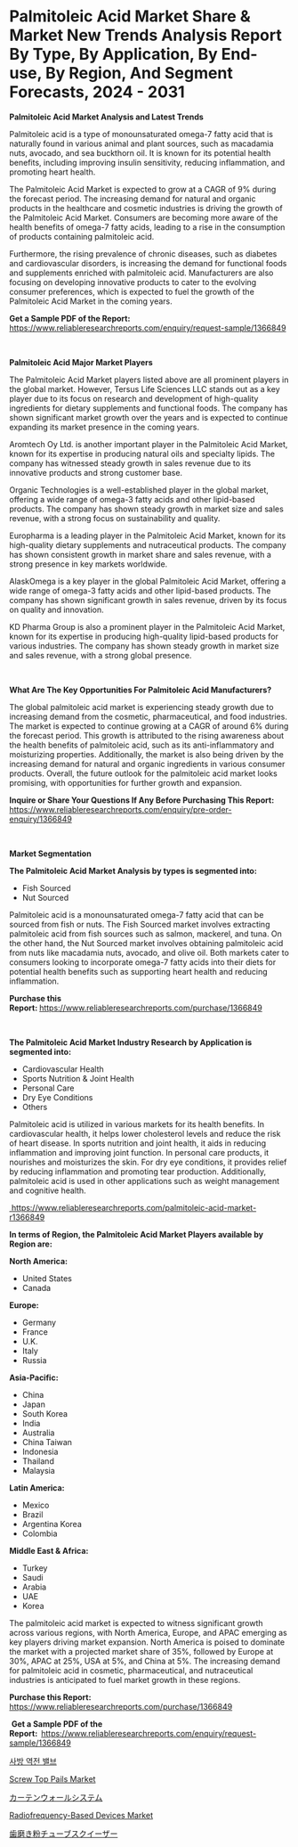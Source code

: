 <p><h1>Palmitoleic Acid Market Share & Market New Trends Analysis Report By Type, By Application, By End-use, By Region, And Segment Forecasts, 2024 - 2031</h1></p><p><strong>Palmitoleic Acid Market Analysis and Latest Trends</strong></p>
<p><p>Palmitoleic acid is a type of monounsaturated omega-7 fatty acid that is naturally found in various animal and plant sources, such as macadamia nuts, avocado, and sea buckthorn oil. It is known for its potential health benefits, including improving insulin sensitivity, reducing inflammation, and promoting heart health.</p><p>The Palmitoleic Acid Market is expected to grow at a CAGR of 9% during the forecast period. The increasing demand for natural and organic products in the healthcare and cosmetic industries is driving the growth of the Palmitoleic Acid Market. Consumers are becoming more aware of the health benefits of omega-7 fatty acids, leading to a rise in the consumption of products containing palmitoleic acid.</p><p>Furthermore, the rising prevalence of chronic diseases, such as diabetes and cardiovascular disorders, is increasing the demand for functional foods and supplements enriched with palmitoleic acid. Manufacturers are also focusing on developing innovative products to cater to the evolving consumer preferences, which is expected to fuel the growth of the Palmitoleic Acid Market in the coming years.</p></p>
<p><strong>Get a Sample PDF of the Report:&nbsp;</strong> <a href="https://www.reliableresearchreports.com/enquiry/request-sample/1366849">https://www.reliableresearchreports.com/enquiry/request-sample/1366849</a></p>
<p>&nbsp;</p>
<p><strong>Palmitoleic Acid Major Market Players</strong></p>
<p><p>The Palmitoleic Acid Market players listed above are all prominent players in the global market. However, Tersus Life Sciences LLC stands out as a key player due to its focus on research and development of high-quality ingredients for dietary supplements and functional foods. The company has shown significant market growth over the years and is expected to continue expanding its market presence in the coming years.</p><p>Aromtech Oy Ltd. is another important player in the Palmitoleic Acid Market, known for its expertise in producing natural oils and specialty lipids. The company has witnessed steady growth in sales revenue due to its innovative products and strong customer base.</p><p>Organic Technologies is a well-established player in the global market, offering a wide range of omega-3 fatty acids and other lipid-based products. The company has shown steady growth in market size and sales revenue, with a strong focus on sustainability and quality.</p><p>Europharma is a leading player in the Palmitoleic Acid Market, known for its high-quality dietary supplements and nutraceutical products. The company has shown consistent growth in market share and sales revenue, with a strong presence in key markets worldwide.</p><p>AlaskOmega is a key player in the global Palmitoleic Acid Market, offering a wide range of omega-3 fatty acids and other lipid-based products. The company has shown significant growth in sales revenue, driven by its focus on quality and innovation.</p><p>KD Pharma Group is also a prominent player in the Palmitoleic Acid Market, known for its expertise in producing high-quality lipid-based products for various industries. The company has shown steady growth in market size and sales revenue, with a strong global presence.</p></p>
<p>&nbsp;</p>
<p><strong>What Are The Key Opportunities For Palmitoleic Acid Manufacturers?</strong></p>
<p><p>The global palmitoleic acid market is experiencing steady growth due to increasing demand from the cosmetic, pharmaceutical, and food industries. The market is expected to continue growing at a CAGR of around 6% during the forecast period. This growth is attributed to the rising awareness about the health benefits of palmitoleic acid, such as its anti-inflammatory and moisturizing properties. Additionally, the market is also being driven by the increasing demand for natural and organic ingredients in various consumer products. Overall, the future outlook for the palmitoleic acid market looks promising, with opportunities for further growth and expansion.</p></p>
<p><strong>Inquire or Share Your Questions If Any Before Purchasing This Report:</strong> <a href="https://www.reliableresearchreports.com/enquiry/pre-order-enquiry/1366849">https://www.reliableresearchreports.com/enquiry/pre-order-enquiry/1366849</a></p>
<p>&nbsp;</p>
<p><strong>Market Segmentation</strong></p>
<p><strong>The Palmitoleic Acid Market Analysis by types is segmented into:</strong></p>
<p><ul><li>Fish Sourced</li><li>Nut Sourced</li></ul></p>
<p><p>Palmitoleic acid is a monounsaturated omega-7 fatty acid that can be sourced from fish or nuts. The Fish Sourced market involves extracting palmitoleic acid from fish sources such as salmon, mackerel, and tuna. On the other hand, the Nut Sourced market involves obtaining palmitoleic acid from nuts like macadamia nuts, avocado, and olive oil. Both markets cater to consumers looking to incorporate omega-7 fatty acids into their diets for potential health benefits such as supporting heart health and reducing inflammation.</p></p>
<p><strong>Purchase this Report:&nbsp;</strong><a href="https://www.reliableresearchreports.com/purchase/1366849">https://www.reliableresearchreports.com/purchase/1366849</a></p>
<p>&nbsp;</p>
<p><strong>The Palmitoleic Acid Market Industry Research by Application is segmented into:</strong></p>
<p><ul><li>Cardiovascular Health</li><li>Sports Nutrition & Joint Health</li><li>Personal Care</li><li>Dry Eye Conditions</li><li>Others</li></ul></p>
<p><p>Palmitoleic acid is utilized in various markets for its health benefits. In cardiovascular health, it helps lower cholesterol levels and reduce the risk of heart disease. In sports nutrition and joint health, it aids in reducing inflammation and improving joint function. In personal care products, it nourishes and moisturizes the skin. For dry eye conditions, it provides relief by reducing inflammation and promoting tear production. Additionally, palmitoleic acid is used in other applications such as weight management and cognitive health.</p></p>
<p><a href="https://www.reliableresearchreports.com/palmitoleic-acid-market-r1366849">&nbsp;https://www.reliableresearchreports.com/palmitoleic-acid-market-r1366849</a></p>
<p><strong>In terms of Region, the Palmitoleic Acid Market Players available by Region are:</strong></p>
<p>
    <p> <strong> North America: </strong>
        <ul>
            <li>United States</li>
            <li>Canada</li>
        </ul>
        </p> 
    <p> <strong> Europe: </strong>
        <ul>
            <li>Germany</li>
            <li>France</li>
            <li>U.K.</li>
            <li>Italy</li>
            <li>Russia</li>
        </ul>
        </p> 
    <p> <strong> Asia-Pacific: </strong>
        <ul>
            <li>China</li>
            <li>Japan</li>
            <li>South Korea</li>
            <li>India</li>
            <li>Australia</li>
            <li>China Taiwan</li>
            <li>Indonesia</li>
            <li>Thailand</li>
            <li>Malaysia</li>
        </ul>
        </p> 
    <p> <strong> Latin America: </strong>
        <ul>
            <li>Mexico</li>
            <li>Brazil</li>
            <li>Argentina Korea</li>
            <li>Colombia</li>
        </ul>
        </p> 
    <p> <strong> Middle East & Africa: </strong>
        <ul>
            <li>Turkey</li>
            <li>Saudi</li>
            <li>Arabia</li>
            <li>UAE</li>
            <li>Korea</li>
        </ul>
    </p>
    </p>
<p><p>The palmitoleic acid market is expected to witness significant growth across various regions, with North America, Europe, and APAC emerging as key players driving market expansion. North America is poised to dominate the market with a projected market share of 35%, followed by Europe at 30%, APAC at 25%, USA at 5%, and China at 5%. The increasing demand for palmitoleic acid in cosmetic, pharmaceutical, and nutraceutical industries is anticipated to fuel market growth in these regions.</p></p>
<p><strong>Purchase this Report: </strong><a href="https://www.reliableresearchreports.com/purchase/1366849">https://www.reliableresearchreports.com/purchase/1366849</a></p>
<p>&nbsp;<strong>Get a Sample PDF of the Report:&nbsp;&nbsp;</strong><a href="https://www.reliableresearchreports.com/enquiry/request-sample/1366849">https://www.reliableresearchreports.com/enquiry/request-sample/1366849</a></p>
<p><strong></strong></p>
<p><p><a href="https://medium.com/@bustersipes981/%EB%84%A4-%EA%B0%80%EC%A7%80-%EB%B0%A9%ED%96%A5-%EC%97%AD%EC%A0%84-%EB%B0%B8%EB%B8%8C-%EC%8B%9C%EC%9E%A5-2031%EB%85%84%EA%B9%8C%EC%A7%80%EC%9D%98-%EB%8F%99%ED%96%A5-%EC%98%88%EC%B8%A1-%EB%B0%8F-%EA%B2%BD%EC%9F%81-%EB%B6%84%EC%84%9D-be4e13ae54d3">사방 역전 밸브</a></p><p><a href="https://github.com/ZackaryHalvorson2023/Market-Research-Report-List-1/blob/main/screw-top-pails-market.md">Screw Top Pails Market</a></p><p><a href="https://medium.com/@amiles.fermin/%E3%82%AB%E3%83%BC%E3%83%86%E3%83%B3%E3%82%A6%E3%82%A9%E3%83%BC%E3%83%AB%E3%82%B7%E3%82%B9%E3%83%86%E3%83%A0%E5%B8%82%E5%A0%B4-%E5%B8%82%E5%A0%B4cagr-%E5%B8%82%E5%A0%B4%E3%83%88%E3%83%AC%E3%83%B3%E3%83%89-%E6%88%90%E9%95%B7%E6%88%A6%E7%95%A5%E3%81%AB%E9%96%A2%E3%81%99%E3%82%8B%E6%B4%9E%E5%AF%9F-e29f67b8425d">カーテンウォールシステム</a></p><p><a href="https://issuu.com/reportprime-2/docs/radiofrequency-based-devices-market-size-2030.pptx">Radiofrequency-Based Devices Market</a></p><p><a href="https://medium.com/@jackparker654/%E6%AD%AF%E7%A3%A8%E3%81%8D%E7%B2%89%E3%83%81%E3%83%A5%E3%83%BC%E3%83%96%E7%B5%9E%E3%82%8A%E5%99%A8%E5%B8%82%E5%A0%B4%E3%81%AE%E5%88%86%E6%9E%90-%E3%82%B0%E3%83%AD%E3%83%BC%E3%83%90%E3%83%AB%E7%94%A3%E6%A5%AD%E3%81%AE%E8%A6%8B%E8%A7%A3%E3%81%A8%E4%BA%88%E6%B8%AC-2024%E5%B9%B4%E3%81%8B%E3%82%892031%E5%B9%B4-df555c4c97d9">歯磨き粉チューブスクイーザー</a></p></p>